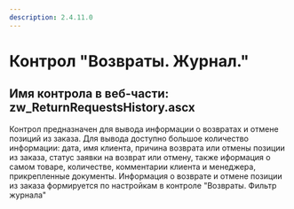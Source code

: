 ```yaml
---
description: 2.4.11.0
---
```


# Контрол "Возвраты. Журнал."

## Имя контрола в веб-части: zw\_ReturnRequestsHistory.ascx

Контрол предназначен для вывода информации о возвратах и отмене позиций из заказа. Для вывода доступно большое количество информации: дата, имя клиента, причина возврата или отмены позиции из заказа, статус заявки на возврат или отмену, также иформация о самом товаре, количестве, комментарии клиента и менеджера, прикрепленные документы. Информация о возврате и отмене позиции из заказа формируется по настройкам в контроле "Возвраты. Фильтр журнала"


